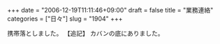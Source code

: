 +++
date = "2006-12-19T11:11:46+09:00"
draft = false
title = "業務連絡"
categories = ["日々"]
slug = "1904"
+++

携帯落としました。
【追記】
カバンの底にありました。
